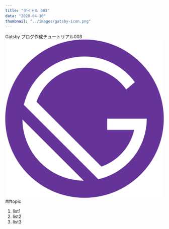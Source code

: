 ```yaml
---
title: "タイトル 003"
data: "2020-04-10"
thumbnail: "../images/gatsby-icon.png"
---
```


Gatsby プログ作成チュートリアル003
![Sample](../images/gatsby-icon.png)
##topic

1. list1
2. list2
3. list3